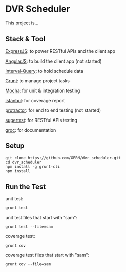 # DVR Scheduler

This project is...

## Stack & Tool

[ExpressJS](http://expressjs.com/): to power RESTful APIs and the client app

[AngularJS](https://angularjs.org/): to build the client app (not started)

[Interval-Query](https://github.com/toberndo/interval-query): to hold schedule data

[Grunt](http://gruntjs.com/): to manage project tasks

[Mocha](http://visionmedia.github.io/mocha/): for unit & integration testing

[istanbul](http://gotwarlost.github.io/istanbul/): for coverage report

[protractor](https://github.com/angular/protractor): for end to end testing (not started)

[supertest](https://github.com/visionmedia/supertest): for RESTful APIs testing

[groc](https://github.com/nevir/groc): for documentation

## Setup
```
git clone https://github.com/GPRN/dvr_scheduler.git
cd dvr_scheduler
npm install -g grunt-cli
npm install
```

## Run the Test

unit test:
```
grunt test
```
unit test files that start with "sam":
```
grunt test --file=sam
```

coverage test:
```
grunt cov
```
coverage test files that start with "sam":
```
grunt cov --file=sam
```
